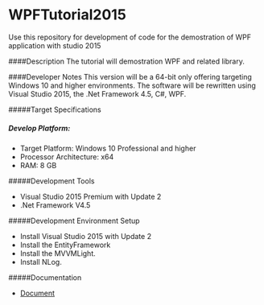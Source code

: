 WPFTutorial2015
====================

Use this repository for development of code for the demostration of WPF application with studio 2015

####Description
The tutorial will demostration WPF and related library.

####Developer Notes
This version will be a 64-bit only offering targeting Windows 10 and higher environments. The software will be rewritten using Visual Studio 2015, the .Net Framework 4.5, C#, WPF. 

#####Target Specifications

##### Develop Platform: 

* Target Platform: Windows 10 Professional and higher
* Processor Architecture: x64
* RAM: 8 GB

#####Development Tools
* Visual Studio 2015 Premium with Update 2
* .Net Framework V4.5

#####Development Environment Setup
- Install Visual Studio 2015 with Update 2
- Install the EntityFramework
- Install the MVVMLight.
- Install NLog.

#####Documentation
* [Document](docs/document.md)
